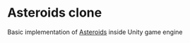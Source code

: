 # Asteroids clone

Basic implementation of [Asteroids](https://en.wikipedia.org/wiki/Asteroids_(video_game)) inside Unity game engine